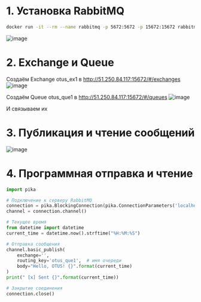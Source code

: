 # 1. Установка RabbitMQ
   ```sh
   docker run -it --rm --name rabbitmq -p 5672:5672 -p 15672:15672 rabbitmq:3.9-management
   ```
   ![image](https://github.com/user-attachments/assets/69e3a578-082a-4763-b8d0-d9489986327e)
# 2. Exchange и Queue
   Создаём Exchange otus_ex1 в http://51.250.84.117:15672/#/exchanges
   ![image](https://github.com/user-attachments/assets/34bc4dc1-a21d-4dd6-8a0d-87c02940fb84)
   
   Создаём Queue otus_que1 в http://51.250.84.117:15672/#/queues
   ![image](https://github.com/user-attachments/assets/01b73817-7845-40ff-83ec-7b86770361fa)
   
   И связываем их
# 3. Публикация и чтение сообщений
   ![image](https://github.com/user-attachments/assets/42727acb-c9fe-4eb3-9cac-7d6f705d3e80)

# 4. Программная отправка и чтение
   ```python
   import pika

   # Подключение к серверу RabbitMQ
   connection = pika.BlockingConnection(pika.ConnectionParameters('localhost'))
   channel = connection.channel()

   # Текущее время
   from datetime import datetime
   current_time = datetime.now().strftime("%H:%M:%S")

   # Отправка сообщения
   channel.basic_publish(
       exchange='',
       routing_key='otus_que1',  # имя очереди
       body="Hello, OTUS! {}".format(current_time)
   )
   print(" [x] Sent {}".format(current_time))

   # Закрытие соединения
   connection.close()
   ```
